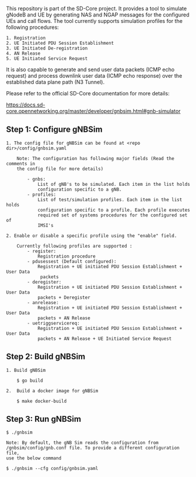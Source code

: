<!--
SPDX-FileCopyrightText: 2021 Open Networking Foundation <info@opennetworking.org>

SPDX-License-Identifier: Apache-2.0

-->

This repository is part of the SD-Core project. It provides a tool to simulate
gNodeB and UE by generating NAS and NGAP messages for the configured UEs and 
call flows. The tool currently supports simulation profiles for the following
procedures:

    1. Registration
    2. UE Initiated PDU Session Establishment
    3. UE Initiated De-registration 
    4. AN Release
    5. UE Initiated Service Request 

It is also capable to generate and send user data packets (ICMP echo request) 
and process downlink user data (ICMP echo response) over the established data 
plane path (N3 Tunnel). 

Please refer to the official SD-Core documentation for more details: 

<https://docs.sd-core.opennetworking.org/master/developer/gnbsim.html#gnb-simulator>

## Step 1: Configure gNBSim
    
    1. The config file for gNBSim can be found at <repo dir>/config/gnbsim.yaml
        
        Note: The configuration has following major fields (Read the comments in
        the config file for more details)
            
            - gnbs: 
                List of gNB's to be simulated. Each item in the list holds 
                configuration specific to a gNB.
            - profiles:
                List of test/simulation profiles. Each item in the list holds 
                configuration specific to a profile. Each profile executes   
                required set of systems procedures for the configured set of 
                IMSI's 
        
    2. Enable or disable a specific profile using the "enable" field. 
        
        Currently following profiles are supported :
            - register: 
                Registration procedure
            - pdusessest (Default configured): 
                Registration + UE initiated PDU Session Establishment + User Data
                 packets
            - deregister:
                Registration + UE initiated PDU Session Establishment + User Data
                packets + Deregister
            - anrelease:
                Registration + UE initiated PDU Session Establishment + User Data
                packets + AN Release
            - uetriggservicereq:
                Registration + UE initiated PDU Session Establishment + User Data
                packets + AN Release + UE Initiated Service Request

      
## Step 2: Build gNBSim
    1. Build gNBSim

        $ go build
    
    2.  Build a docker image for gNBSim
        
        $ make docker-build
      
      
## Step 3: Run gNBSim
    
    $ ./gnbsim
    
    Note: By default, the gNB Sim reads the configuration from 
    /gnbsim/config/gnb.conf file. To provide a different configuration file,
    use the below command

    $ ./gnbsim --cfg config/gnbsim.yaml
